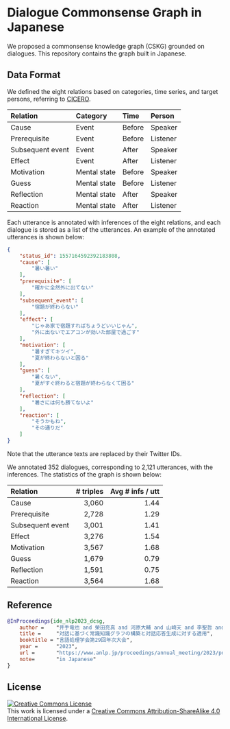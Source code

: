 # Dialogue Commonsense Graph in Japanese

We proposed a commonsense knowledge graph (CSKG) grounded on dialogues.
This repository contains the graph built in Japanese.

## Data Format

We defined the eight relations based on categories, time series, and target persons, referring to [CICERO](https://github.com/declare-lab/CICERO).

| Relation         | Category     | Time   | Person   |
| :--------------- | :----------- | :----- | :------- |
| Cause            | Event        | Before | Speaker  |
| Prerequisite     | Event        | Before | Listener |
| Subsequent event | Event        | After  | Speaker  |
| Effect           | Event        | After  | Listener |
| Motivation       | Mental state | Before | Speaker  |
| Guess            | Mental state | Before | Listener |
| Reflection       | Mental state | After  | Speaker  |
| Reaction         | Mental state | After  | Listener |

Each utterance is annotated with inferences of the eight relations, and each dialogue is stored as a list of the utterances.
An example of the annotated utterances is shown below:

```json
{
    "status_id": 1557164592392183808,
    "cause": [
        "暑い暑い"
    ],
    "prerequisite": [
        "確かに全然外に出てない"
    ],
    "subsequent_event": [
        "宿題が終わらない"
    ],
    "effect": [
        "じゃあ家で宿題すればちょうどいいじゃん",
        "外に出ないでエアコンが効いた部屋で過ごす"
    ],
    "motivation": [
        "暑すぎてキツイ",
        "夏が終わらないと困る"
    ],
    "guess": [
        "暑くない",
        "夏がすぐ終わると宿題が終わらなくて困る"
    ],
    "reflection": [
        "暑さには何も勝てないよ"
    ],
    "reaction": [
        "そうかもね",
        "その通りだ"
    ]
}
```

Note that the utterance texts are replaced by their Twitter IDs.

We annotated 352 dialogues, corresponding to 2,121 utterances, with the inferences.
The statistics of the graph is shown below:

| Relation         | # triples | Avg # infs / utt |
| :--------------- | --: | -: |
| Cause            | 3,060 | 1.44 |
| Prerequisite     | 2,728 | 1.29 |
| Subsequent event | 3,001 | 1.41 |
| Effect           | 3,276 | 1.54 |
| Motivation       | 3,567 | 1.68 |
| Guess            | 1,679 | 0.79 |
| Reflection       | 1,591 | 0.75 |
| Reaction         | 3,564 | 1.68 |

## Reference

```bibtex
@InProceedings{ide_nlp2023_dcsg,
    author =    "井手竜也 and 榮田亮真 and 河原大輔 and 山崎天 and 李聖哲 and 新里顕大 and 佐藤敏紀",
    title =     "対話に基づく常識知識グラフの構築と対話応答生成に対する適用",
    booktitle = "言語処理学会第29回年次大会",
    year =      "2023",
    url =       "https://www.anlp.jp/proceedings/annual_meeting/2023/pdf_dir/H1-4.pdf"
    note=       "in Japanese"
}
```

## License

<a rel="license" href="http://creativecommons.org/licenses/by-sa/4.0/"><img alt="Creative Commons License" style="border-width:0" src="https://i.creativecommons.org/l/by-sa/4.0/88x31.png" /></a><br />This work is licensed under a <a rel="license" href="http://creativecommons.org/licenses/by-sa/4.0/">Creative Commons Attribution-ShareAlike 4.0 International License</a>.
